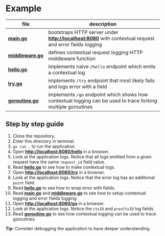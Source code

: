 # Example

| file | description |
| ---- | ----------- |
| [**main.go**](main.go) | bootstraps HTTP server under **<http://localhost:8080>** with contextual request and error fields logging |
| [**middleware.go**](middleware.go) | defines contextual request logging HTTP middleware function |
| [**hello.go**](hello.go) | implements naive `/hello` endpoint which emits a contextual log |
| [**try.go**](try.go) | implements `/try` endpoint that most likely fails and logs error with a field |
| [**goroutine.go**](goroutine.go) | implements `/go` endpoint which shows how contextual logging can be used to trace forking multiple goroutines |

## Step by step guide

1. Clone the repository.
1. Enter this directory in terminal.
1. `go run .` to run the application.
1. Open **<http://localhost:8080/hello>** in a browser.
1. Look at the application logs. Notice that all logs emitted from a given request have the same `request_id` field value.
1. Read [**hello.go**](hello.go) to see how to make contextual logs.
1. Open **<http://localhost:8080/try>** in a browser.
1. Look at the application logs. Notice that the error log has an additional `point` field.
1. Read [**hello.go**](hello.go) to see how to wrap error with fields.
1. Read [**main.go**](main.go) and [**middleware.go**](middleware.go) to see how to setup contextual logging and error fields logging.
1. Open **<http://localhost:8080/go>** in a browser.
1. Look at the application logs. Notice the `ctxID` and `prevCtxID` log fields.
1. Read [**goroutine.go**](goroutine.go) to see how contextual logging can be used to trace goroutines.

**Tip:** Consider debugging the application to have deeper understanding.
